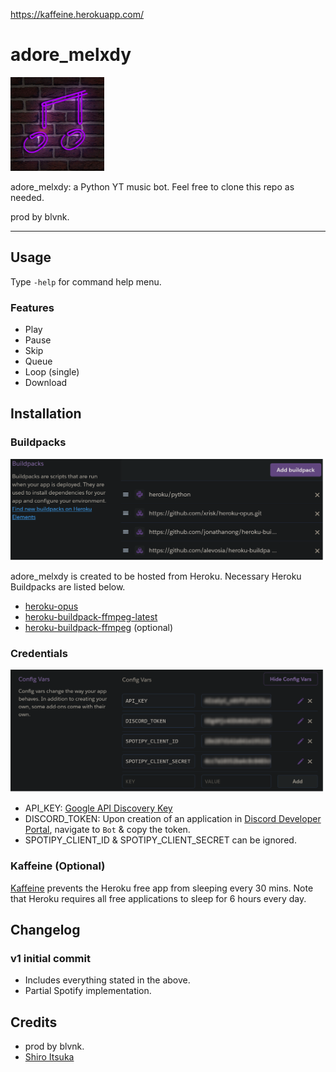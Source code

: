 https://kaffeine.herokuapp.com/

# adore_melxdy

<img src="images/melxdy.png" width=150>

adore_melxdy: a Python YT music bot. Feel free to clone this repo as needed.

prod by blvnk.

---

## Usage

Type `-help` for command help menu.

### Features

- Play
- Pause
- Skip
- Queue
- Loop (single)
- Download

## Installation

### Buildpacks

![heroku buildpack setting](images/heroku_buildpack_setting.png)

adore_melxdy is created to be hosted from Heroku. Necessary Heroku Buildpacks are listed below.

- [heroku-opus](https://github.com/xrisk/heroku-opus.git)
- [heroku-buildpack-ffmpeg-latest](https://github.com/jonathanong/heroku-buildpack-ffmpeg-latest.git)
- [heroku-buildpack-ffmpeg](https://github.com/alevosia/heroku-buildpack-ffmpeg.git) (optional)

### Credentials

![heroku env](images/env_heroku.png)

- API_KEY: [Google API Discovery Key](https://code.google.com/apis/console)
- DISCORD_TOKEN: Upon creation of an application in [Discord Developer Portal](https://discord.com/developers/applications), navigate to `Bot` & copy the token.
- SPOTIPY_CLIENT_ID & SPOTIPY_CLIENT_SECRET can be ignored.

### Kaffeine (Optional)

[Kaffeine](https://kaffeine.herokuapp.com/) prevents the Heroku free app from sleeping every 30 mins. Note that Heroku requires all free applications to sleep for 6 hours every day.

## Changelog

### v1 initial commit

- Includes everything stated in the above.
- Partial Spotify implementation.

## Credits

- prod by blvnk.
- [Shiro Itsuka](https://twitter.com/Shiro_Itsuka)
